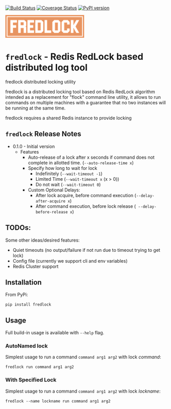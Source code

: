 [![Build Status](https://travis-ci.org/mlasevich/fredlock.svg?branch=master)](https://travis-ci.org/mlasevich/PyRSMQ)
[![Coverage Status](https://coveralls.io/repos/github/mlasevich/fredlock/badge.svg?branch=master)](https://coveralls.io/github/mlasevich/PyRSMQ?branch=master)
[![PyPI version](https://badge.fury.io/py/fredlock.svg)](https://badge.fury.io/py/fredlock)

![FRedLock](docs/fredlock-logo-sm.png)
# `fredlock` - Redis RedLock based distributed log tool 

fredlock distributed locking utility

fredlock is a distributed locking tool based on  Redis RedLock algorithm
intended as a replacement for "flock" command line utility, it allows
to run commands on multiple machines with a guarantee that no two
instances will be running at the same time.

fredlock requires a shared Redis instance to provide locking


## `fredlock` Release Notes

* 0.1.0 - Initial version
  * Features
    * Auto-release of a lock after x seconds if command does not 
      complete in allotted time. (`--auto-release-time x`)
    * Specify how long to wait for lock
      * Indefinitely (`--wait-timeout -1`)
      * Limited Time (`--wait-timeout x` (x > 0))
      * Do not wait (`--wait-timeout 0`)
    * Custom Optional Delays:
      * After lock acquire, before command execution (`--delay-after-acquire x`)
      * After command execution, before lock release (` --delay-before-release x`)

## TODOs:

Some other ideas/desired features:

* Quiet timeouts (no output/failure if not run due to timeout trying to get lock)
* Config file (currently we support cli and env variables)
* Redis Cluster support


## Installation

From PyPi:

    pip install fredlock

## Usage

Full build-in usage is available with `--help` flag.

### AutoNamed lock

Simplest usage to run a command `command arg1 arg2` with lock _command_:

    fredlock run command arg1 arg2

### With Specified Lock

Simplest usage to run a command `command arg1 arg2` with lock _lockname_:

    fredlock --name lockname run command arg1 arg2

